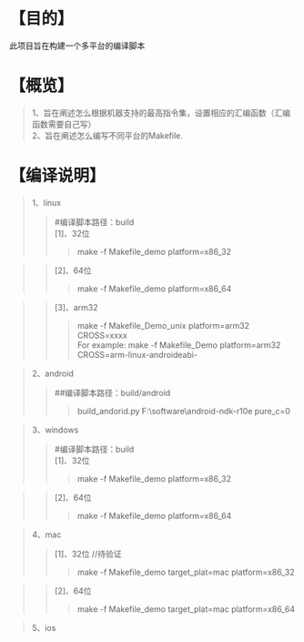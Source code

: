 # 【目的】  
此项目旨在构建一个多平台的编译脚本    

# 【概览】 

> 1、旨在阐述怎么根据机器支持的最高指令集，设置相应的汇编函数（汇编函数需要自己写）  
> 2、旨在阐述怎么编写不同平台的Makefile.

# 【编译说明】  
>  1、linux  
>> #编译脚本路径：build  
>> [1]、32位  
>>> make -f Makefile_demo platform=x86_32  

>> [2]、64位  
>>> make -f Makefile_demo platform=x86_64  

>> [3]、arm32  
>>> make -f Makefile_Demo_unix platform=arm32 CROSS=xxxx     
>>> For example: make -f Makefile_Demo platform=arm32 CROSS=arm-linux-androideabi-   

> 2、android  
>>  ##编译脚本路径：build/android  
>>> build_andorid.py F:\software\android-ndk-r10e pure_c=0

> 3、windows  
>> #编译脚本路径：build  
>> [1]、32位  
>>> make -f Makefile_demo platform=x86_32 

>> [2]、64位  
>>> make -f Makefile_demo platform=x86_64

> 4、mac
>> [1]、32位  //待验证 
>>> make -f Makefile_demo target_plat=mac platform=x86_32 

>> [2]、64位  
>>> make -f Makefile_demo target_plat=mac platform=x86_64 

> 5、ios


